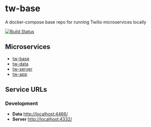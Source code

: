 # tw-base

A docker-compose base repo for running Twilio microservices locally

[![Build Status](https://img.shields.io/circleci/project/github/adriancarriger/tw-base/develop.svg?maxAge=60)](https://circleci.com/gh/adriancarriger/tw-base)

## Microservices

- [tw-base](https://github.com/adriancarriger/tw-base)
- [tw-data](https://github.com/adriancarriger/tw-data)
- [tw-server](https://github.com/adriancarriger/tw-server)
- [tw-app](https://github.com/adriancarriger/tw-app)

## Service URLs

### Development

- **Data** [http://localhost:4466/](http://localhost:4466/)
- **Server** [http://localhost:4332/](http://localhost:4332/)
